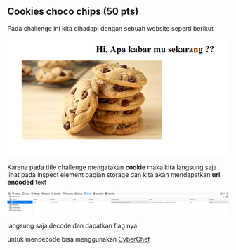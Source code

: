 ## Cookies choco chips (50 pts)

Pada challenge ini kita dihadapi dengan sebuah website seperti berikut

![image1](cookieschocochips1.png)

Karena pada title challenge mengatakan **cookie** maka kita langsung saja lihat pada inspect element bagian storage dan kita akan mendapatkan **url encoded** text

![image1](cookieschocochips2.png)

langsung saja decode dan dapatkan flag nya

untuk mendecode bisa menggunakan [CyberChef](https://gchq.github.io/CyberChef/)